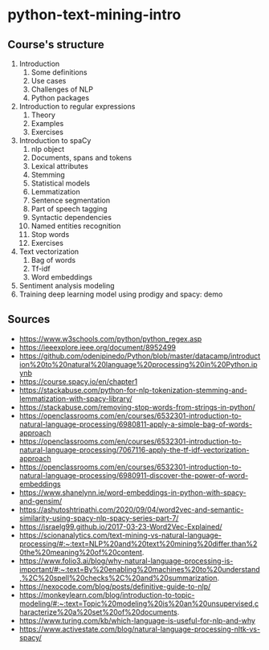 # python-text-mining-intro

## Course's structure

1. Introduction
   1. Some definitions
   2. Use cases
   3. Challenges of NLP
   4. Python packages
2. Introduction to regular expressions
   1. Theory
   2. Examples
   3. Exercises
3. Introduction to spaCy
   1. nlp object
   2. Documents, spans and tokens
   3. Lexical attributes
   4. Stemming
   5. Statistical models
   6. Lemmatization
   7. Sentence segmentation
   8. Part of speech tagging
   9. Syntactic dependencies
   10. Named entities recognition
   11. Stop words 
   12. Exercises
4. Text vectorization
   1. Bag of words
   2. Tf-idf
   3. Word embeddings
5. Sentiment analysis modeling
6. Training deep learning model using prodigy and spacy: demo

## Sources

- https://www.w3schools.com/python/python_regex.asp
- https://ieeexplore.ieee.org/document/8952499
- https://github.com/odenipinedo/Python/blob/master/datacamp/introduction%20to%20natural%20language%20processing%20in%20Python.ipynb
- https://course.spacy.io/en/chapter1
- https://stackabuse.com/python-for-nlp-tokenization-stemming-and-lemmatization-with-spacy-library/
- https://stackabuse.com/removing-stop-words-from-strings-in-python/
- https://openclassrooms.com/en/courses/6532301-introduction-to-natural-language-processing/6980811-apply-a-simple-bag-of-words-approach
- https://openclassrooms.com/en/courses/6532301-introduction-to-natural-language-processing/7067116-apply-the-tf-idf-vectorization-approach
- https://openclassrooms.com/en/courses/6532301-introduction-to-natural-language-processing/6980911-discover-the-power-of-word-embeddings
- https://www.shanelynn.ie/word-embeddings-in-python-with-spacy-and-gensim/
- https://ashutoshtripathi.com/2020/09/04/word2vec-and-semantic-similarity-using-spacy-nlp-spacy-series-part-7/
- https://israelg99.github.io/2017-03-23-Word2Vec-Explained/
- https://scionanalytics.com/text-mining-vs-natural-language-processing/#:~:text=NLP%20and%20text%20mining%20differ,than%20the%20meaning%20of%20content.
- https://www.folio3.ai/blog/why-natural-language-processing-is-important/#:~:text=By%20enabling%20machines%20to%20understand,%2C%20spell%20checks%2C%20and%20summarization.
- https://nexocode.com/blog/posts/definitive-guide-to-nlp/
- https://monkeylearn.com/blog/introduction-to-topic-modeling/#:~:text=Topic%20modeling%20is%20an%20unsupervised,characterize%20a%20set%20of%20documents.
- https://www.turing.com/kb/which-language-is-useful-for-nlp-and-why
- https://www.activestate.com/blog/natural-language-processing-nltk-vs-spacy/